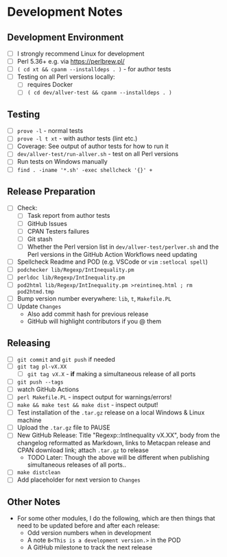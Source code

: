 Development Notes
=================

Development Environment
-----------------------

- [ ] I strongly recommend Linux for development
- [ ] Perl 5.36+ e.g. via <https://perlbrew.pl/>
- [ ] `( cd xt && cpanm --installdeps . )` - for author tests
- [ ] Testing on all Perl versions locally:
  - [ ] requires Docker
  - [ ] `( cd dev/allver-test && cpanm --installdeps . )`

Testing
-------

- [ ] `prove -l` - normal tests
- [ ] `prove -l t xt` - with author tests (lint etc.)
- [ ] Coverage: See output of author tests for how to run it
- [ ] `dev/allver-test/run-allver.sh` - test on all Perl versions
- [ ] Run tests on Windows manually
- [ ] `find . -iname '*.sh' -exec shellcheck '{}' +`

Release Preparation
-------------------

- [ ] Check:
  - [ ] Task report from author tests
  - [ ] GitHub Issues
  - [ ] CPAN Testers failures
  - [ ] Git stash
  - [ ] Whether the Perl version list in `dev/allver-test/perlver.sh` and the
    Perl versions in the GitHub Action Workflows need updating
- [ ] Spellcheck Readme and POD (e.g. VSCode or `vim` `:setlocal spell`)
- [ ] `podchecker lib/Regexp/IntInequality.pm`
- [ ] `perldoc lib/Regexp/IntInequality.pm`
- [ ] `pod2html lib/Regexp/IntInequality.pm >reintineq.html ; rm pod2htmd.tmp`
- [ ] Bump version number everywhere: `lib`, `t`, `Makefile.PL`
- [ ] Update `Changes`
  - Also add commit hash for previous release
  - GitHub will highlight contributors if you @ them

Releasing
---------

- [ ] `git commit` and `git push` if needed
- [ ] `git tag pl-vX.XX`
  - [ ] `git tag vX.X` - **if** making a simultaneous release of all ports
- [ ] `git push --tags`
- [ ] watch GitHub Actions
- [ ] `perl Makefile.PL` - inspect output for warnings/errors!
- [ ] `make && make test && make dist` - inspect output!
- [ ] Test installation of the `.tar.gz` release on a local Windows & Linux
  machine
- [ ] Upload the `.tar.gz` file to PAUSE
- [ ] New GitHub Release:
  Title "Regexp::IntInequality vX.XX", body from the changelog reformatted as
  Markdown, links to Metacpan release and CPAN download link; attach `.tar.gz`
  to release
  - TODO Later: Though the above will be different when publishing
    simultaneous releases of all ports..
- [ ] `make distclean`
- [ ] Add placeholder for next version to `Changes`

Other Notes
-----------

- For some other modules, I do the following, which are then things that need
  to be updated before and after each release:
  - Odd version numbers when in development
  - A note `B<This is a development version.>` in the POD
  - A GitHub milestone to track the next release
